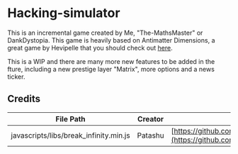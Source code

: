 # Hacking-simulator
This is an incremental game created by Me, "The-MathsMaster" or DankDystopia. This game is heavily based on Antimatter Dimensions, a great game by Hevipelle that you should check out [here]("https://IvarK.github.io").

This is a WIP and there are many more new features to be added in the fture, including a new prestige layer "Matrix", more options and a news ticker.


## Credits
| File Path | Creator | Website |
| ------------- | ------------ | ------------ |
| javascripts/libs/break_infinity.min.js | Patashu | [https://github.com/Patashu/break_infinity.js/releases/tag/v1.1.0](https://github.com/Patashu/break_infinity.js/releases/tag/v1.1.0)|
